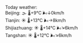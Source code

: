 Today weather:  
Beijing: 🌫  🌡️+9°C 🌬️↓0km/h  
Tianjin: ☀️ 🌡️+13°C 🌬️→8km/h  
Shijiazhuang: ☀️ 🌡️+14°C 🌬️↘6km/h  
Tangshan: ☀️ 🌡️+12°C 🌬️↘6km/h  
